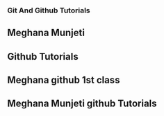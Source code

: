 ### Git And Github Tutorials

## Meghana Munjeti

## Github Tutorials

## Meghana github 1st class
## Meghana Munjeti github Tutorials
